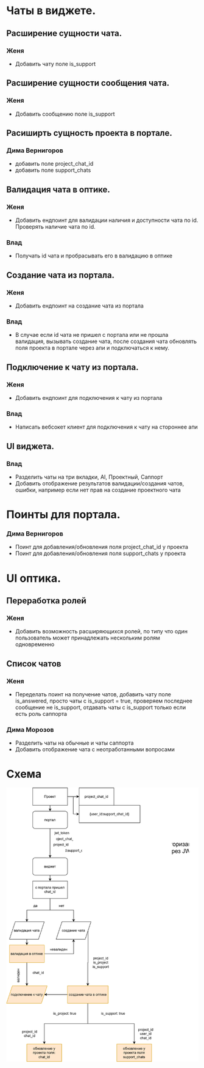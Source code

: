 # Чаты в виджете.
 ## Расширение сущности чата.
   ### Женя
- Добавить чату поле is_support
## Расширение сущности сообщения чата.
   ### Женя
- Добавить сообщению поле is_support

## Расиширть сущность проекта в портале.
   ### Дима Вернигоров
   - добавить поле project_chat_id
   - добавить поле support_chats

 ## Валидация чата в оптике.
### Женя
- Добавить ендпоинт для валидации наличия и доступности чата по id. Проверять наличие чата по id.
### Влад
- Получать id чата и пробрасывать его в валидацию в оптике


## Создание чата из портала.
### Женя
- Добавить ендпоинт на создание чата из портала
### Влад
- В случае если id чата не пришел с портала или не прошла валидация, вызывать создание чата, после создания чата обновлять поля проекта в портале через апи и подключаться к нему.

 ## Подключение к чату из портала.
### Женя
- Добавить ендпоинт для подключения к чату из портала
### Влад
- Написать вебсокет клиент для подключения к чату на стороннее апи


## UI виджета.
### Влад
- Разделить чаты на три вкладки, AI, Проектный, Саппорт
- Добавить отображение результатов валидации/создания чатов, ошибки, например если нет прав на создание проектного чата


# Поинты для портала.
### Дима Вернигоров
- Поинт для добавления/обновления поля project_chat_id у проекта
- Поинт для добавления/обновления поля support_chats у проекта

# UI оптика.
## Переработка ролей
### Женя
- Добавить возможность расширяющихся ролей, по типу что один пользователь может принадлежать нескольким ролям одновременно

## Список чатов
### Женя
  - Переделать поинт на получение чатов, добавить чату поле is_answered, просто чаты с is_support = true, проверяем последнее сообщение не is_support, отдавать чаты с is_support только если есть роль саппорта
### Дима Морозов
- Разделить чаты на обычные и чаты саппорта
- Добавить отображение чата с неотработанными вопросами


# Схема


![Схема](chats.drawio.svg)